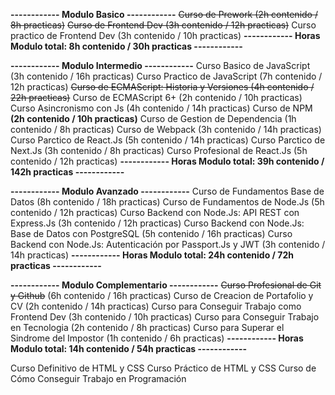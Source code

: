 **------------ Modulo Basico ------------**
~~Curso de Prework (2h contenido / 8h practicas)~~
~~Curso de Frontend Dev (3h contenido / 12h practicas)~~
Curso practico de Frontend Dev (3h contenido / 10h practicas)
**------------ Horas Modulo total: 8h contenido / 30h practicas ------------**

**------------ Modulo Intermedio ------------**
Curso Basico de JavaScript (3h contenido / 16h practicas)
Curso Practico de JavaScript (7h contenido / 12h practicas)
~~Curso de ECMAScript: Historia y Versiones (4h contenido / 22h practicas)~~
Curso de ECMAScript 6+ (2h contenido / 10h practicas)
Curso Asincronismo con Js (4h contenido / 14h practicas)
Curso de NPM **(2h contenido / 10h practicas)**
Curso de Gestion de Dependencia (1h contenido / 8h practicas)
Curso de Webpack (3h contenido / 14h practicas)
Curso Parctico de React.Js (5h contenido / 14h practicas)
Curso Parctico de Next.Js (3h contenido / 8h practicas)
Curso Profesional de React.Js (5h contenido / 12h practicas)
**------------ Horas Modulo total: 39h contenido / 142h practicas ------------** 

**------------ Modulo Avanzado ------------**
Curso de Fundamentos Base de Datos (8h contenido / 18h practicas)
Curso de Fundamentos de Node.Js (5h contenido / 12h practicas)
Curso Backend con Node.Js: API REST con Express.Js (3h contenido / 12h practicas)
Curso Backend con Node.Js: Base de Datos con PostgreSQL (5h contenido / 16h practicas)
Curso Backend con Node.Js: Autenticación por Passport.Js y JWT (3h contenido / 14h practicas)
**------------ Horas Modulo total: 24h contenido / 72h practicas ------------**

**------------ Modulo Complementario ------------**
~~Curso Profesional de Git y Github~~ (6h contenido / 16h practicas)
Curso de Creacion de Portafolio y CV (2h contenido / 14h practicas)
Curso para Conseguir Trabajo como Frontend Dev (3h contenido / 10h practicas)
Curso para Conseguir Trabajo en Tecnologia (2h contenido / 8h practicas)
Curso para Superar el Sindrome del Impostor (1h contenido / 6h practicas)
**------------ Horas Modulo total: 14h contenido / 54h practicas ------------**



Curso Definitivo de HTML y CSS
Curso Práctico de HTML y CSS
Curso de Cómo Conseguir Trabajo en Programación